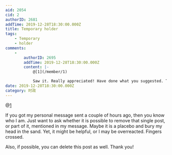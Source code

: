 ```yaml
---
aid: 2054
cid: 2
authorID: 2681
addTime: 2019-12-28T18:30:00.000Z
title: Temporary holder
tags:
    - Temporary
    - holder
comments:
    -
        authorID: 2695
        addTime: 2019-12-28T18:30:00.000Z
        content: |-
            @[1](/member/1)

            Saw it. Really appreciated! Have done what you suggested. Thank you!
date: 2019-12-28T18:30:00.000Z
category: 时政
---
```


@[1](/member/1)

If you got my personal message sent a couple of hours ago, then you know who I am. Just want to ask whether it is possible to remove that single post, or part of it, mentioned in my message. Maybe it is a placebo and bury my head in the sand. Yet, it might be helpful, or I may be overreacted. Fingers crossed.

Also, if possible, you can delete this post as well. Thank you!
